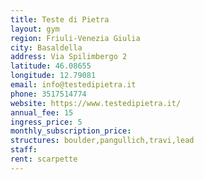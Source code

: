 ```yaml
---
title: Teste di Pietra
layout: gym
region: Friuli-Venezia Giulia
city: Basaldella
address: Via Spilimbergo 2
latitude: 46.08655
longitude: 12.79081
email: info@testedipietra.it
phone: 3517514774
website: https://www.testedipietra.it/
annual_fee: 15
ingress_price: 5
monthly_subscription_price: 
structures: boulder,pangullich,travi,lead
staff: 
rent: scarpette
---
```


